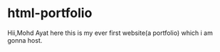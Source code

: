# html-portfolio
Hii,Mohd Ayat here this is my ever first website(a portfolio) which i am gonna host.
